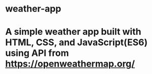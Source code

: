 # weather-app

# A simple weather app built with HTML, CSS, and JavaScript(ES6) using API from <a href="https://openweathermap.org/" target="_blank">https://openweathermap.org/</a>
